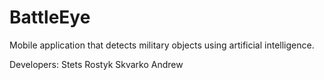 # BattleEye
Mobile application that detects military objects using artificial intelligence.

Developers:
Stets Rostyk
Skvarko Andrew
